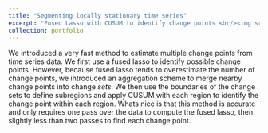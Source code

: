 ```yaml
---
title: "Segmenting locally stationary time series"
excerpt: "Fused Lasso with CUSUM to identify change points <br/><img src='/images/fcp/region3.png' width='400'>"
collection: portfolio
---
```


We introduced a very fast method to estimate multiple change points from time series data. We first use a fused lasso to identify possible change points. However, because fused lasso tends to overestimate the number of change points, we introduced an aggregation scheme to merge nearby change points into change _sets_. We then use the boundaries of the change sets to define subregions and apply CUSUM with each region to identify the change point within each region. Whats nice is that this method is accurate and only requires one pass over the data to compute the fused lasso, then slightly less than two passes to find each change point.
